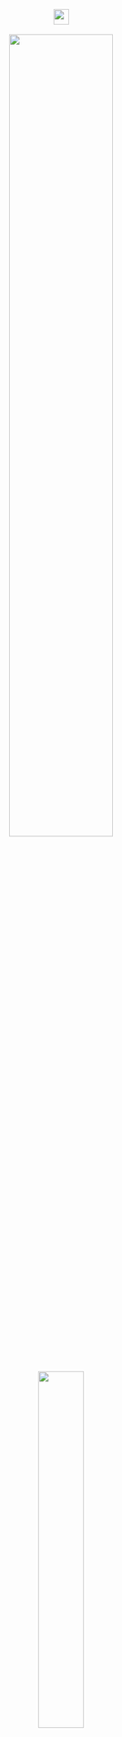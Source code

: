 <p align="center">   <img src="https://user-images.githubusercontent.com/5679180/79618120-0daffb80-80be-11ea-819e-d2b0fa904d07.gif" width="27px">
 <br><br>  <img width="60%" src= "https://readme-typing-svg.demolab.com?font=Fira+Code&pause=1000&color=4a76fc&background=FF6AAA00&vCenter=false&multiline=true&width=435&height=30&lines=Hi Guys I'm Raito ">   
 
  <img width="40%" src= "https://readme-typing-svg.demolab.com?font=Fira+Code&pause=1000&color=4a76fc&background=FF6AAA00&vCenter=false&multiline=true&width=435&height=40&lines=Ricardo Quaresma is the best">  

   <br><br>
                         <samp> <br><img src="https://count.getloli.com/get/@:mQ7nurs3vim?theme=asoul">
   
   </samp>
</p>
<img align="left" width="45%" src="https://github-readme-stats.vercel.app/api?username=Q7nurs3vim&show_icons=true&theme=react&hide_border=true&bg_color=0D1117">
<img align="left" width="45%" src="https://github-readme-streak-stats.herokuapp.com/?user=Q7nurs3vim&theme=black-ice&hide_border=true&stroke=0000&background=0D1117">

<img width="100%" align="https://i.pinimg.com/564x/0e/4d/5c/0e4d5c0444dad1037c35507a92544d00.jpg" alt="background">





